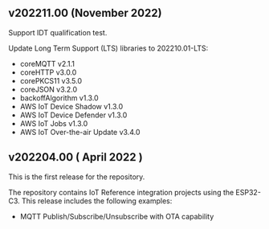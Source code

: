 ## v202211.00 (November 2022)
Support IDT qualification test.

Update Long Term Support (LTS) libraries to 202210.01-LTS:

* coreMQTT v2.1.1
* coreHTTP v3.0.0
* corePKCS11 v3.5.0
* coreJSON v3.2.0
* backoffAlgorithm v1.3.0
* AWS IoT Device Shadow v1.3.0
* AWS IoT Device Defender v1.3.0
* AWS IoT Jobs v1.3.0
* AWS IoT Over-the-air Update v3.4.0

## v202204.00 ( April 2022 )

This is the first release for the repository.

The repository contains IoT Reference integration projects using the ESP32-C3. This release includes the following examples:
* MQTT Publish/Subscribe/Unsubscribe with OTA capability
